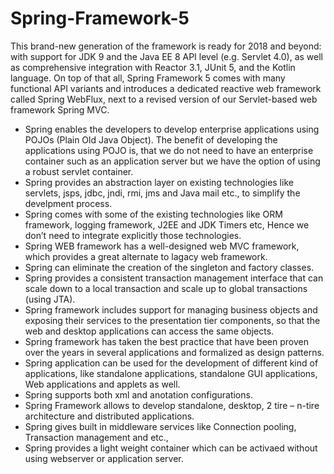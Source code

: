 # Spring-Framework-5

This brand-new generation of the framework is ready for 2018 and beyond:
with support for JDK 9 and the Java EE 8 API level (e.g. Servlet 4.0), as well 
as comprehensive integration with Reactor 3.1, JUnit 5, and the Kotlin language. 
On top of that all, Spring Framework 5 comes with many functional API variants and
introduces a dedicated reactive web framework called Spring WebFlux, 
next to a revised version of our Servlet-based web framework Spring MVC.

* Spring enables the developers to develop enterprise applications using POJOs (Plain Old Java Object). The benefit of developing the applications using POJO is, that we do not need to have an enterprise container such as an application server but we have the option of using a robust servlet container.
* Spring provides an abstraction layer on existing technologies like servlets, jsps, jdbc, jndi, rmi, jms and Java mail etc., to simplify the develpment process.
* Spring comes with some of the existing technologies like ORM framework, logging framework, J2EE and JDK Timers etc, Hence we don’t need to integrate explicitly those technologies.
* Spring WEB framework has a well-designed  web MVC framework, which provides a great alternate to lagacy web framework.
* Spring can eliminate the creation of the singleton and factory classes.
* Spring provides a consistent transaction management interface that can scale down to a local transaction and scale up to global transactions (using JTA).
* Spring framework includes support for managing business objects and exposing their services to the presentation tier components, so that the web and desktop applications can access the same objects.
* Spring framework has taken the best practice that have been proven over the years in several applications and formalized as design patterns.
* Spring application can be used for the development of different kind of applications, like standalone applications, standalone GUI applications, Web applications and applets as well.
* Spring supports both xml and anotation configurations.
* Spring Framework allows to develop standalone, desktop, 2 tire – n-tire architecture and distributed applications.
* Spring gives built in middleware services like Connection pooling, Transaction management and etc.,
* Spring provides a light weight container which can be activaed without using webserver or application server.